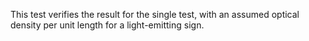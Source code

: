 This test verifies the result for the single test, with an assumed
optical density per unit length for a light-emitting sign.

